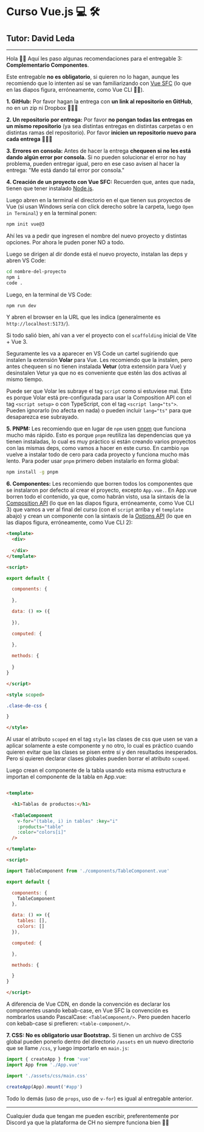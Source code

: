 # Curso Vue.js 💻️ 🛠️
## Tutor: David Leda

---

Hola 🙋‍♂️️ Aquí les paso algunas recomendaciones para el entregable 3: __Complementario Componentes__.

Este entregable __no es obligatorio__, si quieren no lo hagan, aunque les recomiendo que lo intenten así se van familiarizando con [Vue SFC](https://es.vuejs.org/v2/guide/single-file-components.html) (lo que en las diapos figura, erróneamente, como Vue CLI 🤦‍♂️️).

__1. GitHub:__ Por favor hagan la entrega con __un link al repositorio en GitHub__, no en un zip ni Dropbox 🙏️🙏️🙏️

__2. Un repositorio por entrega:__ Por favor __no pongan todas las entregas en un mismo repositorio__ (ya sea distintas entregas en distintas carpetas o en distintas ramas del repositorio). Por favor __inicien un repositorio nuevo para cada entrega__ 🙏️🙏️🙏️

__3. Errores en consola:__ Antes de hacer la entrega __chequeen si no les está dando algún error por consola.__ Si no pueden solucionar el error no hay problema, pueden entregar igual, pero en ese caso avisen al hacer la entrega: "Me está dando tal error por consola."

__4. Creación de un proyecto con Vue SFC:__ Recuerden que, antes que nada, tienen que tener instalado [Node.js](https://nodejs.org/es). 

Luego abren en la terminal el directorio en el que tienen sus proyectos de Vue (si usan Windows sería con click derecho sobre la carpeta, luego `Open in Terminal`) y en la terminal ponen:

```sh
npm init vue@3
```

Ahí les va a pedir que ingresen el nombre del nuevo proyecto y distintas opciones. Por ahora le puden poner NO a todo.

Luego se dirigen al dir donde está el nuevo proyecto, instalan las deps y abren VS Code:

```sh
cd nombre-del-proyecto
npm i
code .
```
Luego, en la terminal de VS Code:

```sh
npm run dev
```
Y abren el browser en la URL que les indica (generalmente es `http://localhost:5173/`).

Si todo salió bien, ahí van a ver el proyecto con el `scaffolding` inicial de Vite + Vue 3.

Seguramente les va a aparecer en VS Code un cartel sugiriendo que instalen la extensión __Volar__ para Vue. Les recomiendo que la instalen, pero antes chequeen si no tienen instalada __Vetur__ (otra extensión para Vue) y desinstalen Vetur ya que no es conveniente que estén las dos activas al mismo tiempo.

Puede ser que Volar les subraye el tag `script` como si estuviese mal. Esto es porque Volar está pre-configurada para usar la Composition API con el tag `<script setup>` o con TypeScript, con el tag `<script lang="ts">`. Pueden ignorarlo (no afecta en nada) o pueden incluir `lang="ts"` para que desaparezca ese subrayado.

__5. PNPM:__ Les recomiendo que en lugar de `npm` usen [pnpm](https://pnpm.io/) que funciona mucho más rápido. Esto es porque `pnpm` reutiliza las dependencias que ya tienen instaladas, lo cual es muy práctico si están creando varios proyectos con las mismas deps, como vamos a hacer en este curso. En cambio `npm` vuelve a instalar todo de cero para cada proyecto y funciona mucho más lento. Para poder usar `pnpm` primero deben instalarlo en forma global:

```sh
npm install -g pnpm
```

__6. Componentes:__ Les recomiendo que borren todos los componentes que se instalaron por defecto al crear el proyecto, excepto `App.vue.`. En App.vue borren todo el contenido, ya que, como habrán visto, usa la sintaxis de la [Composition API](https://vuejs.org/api/sfc-script-setup.html) (lo que en las diapos figura, erróneamente, como Vue CLI 3) que vamos a ver al final del curso (con el `script` arriba y el `template` abajo) y crean un componente con la sintaxis de la [Options API](https://vuejs.org/guide/extras/composition-api-faq.html#will-options-api-be-deprecated) (lo que en las diapos figura, erróneamente, como Vue CLI 2):

```html
<template>
  <div>
    
  </div>
</template>

<script>

export default {

  components: {
    
  },

  data: () => ({ 
    
  }),

  computed: {
    
  },

  methods: {
 
  }
}

</script>

<style scoped>

.clase-de-css {

}

</style>
```
Al usar el atributo `scoped` en el tag `style` las clases de css que usen se van a aplicar solamente a este componente y no otro, lo cual es práctico cuando quieren evitar que las clases se pisen entre sí y den resultados inesperados. Pero si quieren declarar clases globales pueden borrar el atributo `scoped`.

Luego crean el componente de la tabla usando esta misma estructura e importan el componente de la tabla en App.vue:

```html

<template>

  <h1>Tablas de productos:</h1>
  
  <TableComponent
    v-for="(table, i) in tables" :key="i"
    :products="table"
    :color="colors[i]"
  />

</template>

<script>

import TableComponent from './components/TableComponent.vue'

export default {

  components: {
    TableComponent
  },

  data: () => ({ 
    tables: [],
    colors: []
  }),

  computed: {

  },

  methods: {

  }
}

</script>
```

A diferencia de Vue CDN, en donde la convención es declarar los componentes usando kebab-case, en Vue SFC la convención es nombrarlos usando PascalCase: `<TableComponent/>`. Pero pueden hacerlo con kebab-case si prefieren: `<table-component/>`.

__7. CSS: No es obligatorio usar Bootstrap.__ Si tienen un archivo de CSS global pueden ponerlo dentro del directorio `/assets` en un nuevo directorio que se llame `/css`, y luego importarlo en `main.js`:

```js
import { createApp } from 'vue'
import App from './App.vue'

import './assets/css/main.css'

createApp(App).mount('#app')
```

Todo lo demás (uso de `props`, uso de `v-for`) es igual al entregable anterior.

<hr>

Cualquier duda que tengan me pueden escribir, preferentemente por Discord ya que la plataforma de CH no siempre funciona bien 🤷‍♂️️



